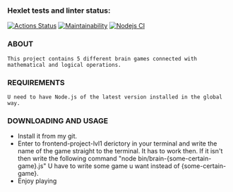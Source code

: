 ### Hexlet tests and linter status:
[![Actions Status](https://github.com/Ilka228/frontend-project-lvl1/workflows/hexlet-check/badge.svg)](https://github.com/Ilka228/frontend-project-lvl1/actions)
[![Maintainability](https://api.codeclimate.com/v1/badges/cf61fa68647960a89e52/maintainability)](https://codeclimate.com/github/Ilka228/frontend-project-lvl1/maintainability)
[![Nodejs CI](https://github.com/Ilka228/frontend-project-lvl1/workflows/Node%20CI/badge.svg)](https://github.com/Ilka228/frontend-project-lvl1/actions)
### ABOUT
    This project contains 5 different brain games connected with mathematical and logical operations.
### REQUIREMENTS
    U need to have Node.js of the latest version installed in the global way.
### DOWNLOADING AND USAGE

- Install it from my git.
- Enter to frontend-project-lvl1 derictory in your terminal and write the name of the game
    straight to the terminal. It has to work then. If it isn't then write the following command "node bin/brain-{some-certain-game}.js"
    U have to write some game u want instead of {some-certain-game}.
- Enjoy playing